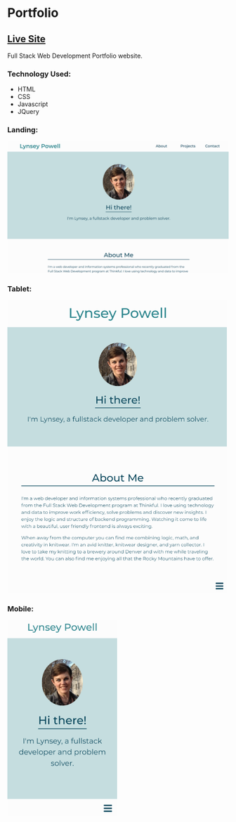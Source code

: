 # Portfolio

## [Live Site](https://gilliganl.github.io/portfolio/)

Full Stack Web Development Portfolio website. 

### Technology Used:

* HTML
* CSS
* Javascript
* JQuery

### Landing:
<img src='./images/portfolioLanding.png' />

### Tablet:
<img src='./images/portfolioTablet.png' width='500px' />

### Mobile:
<img src='./images/portfolioMobile.png' width='250px' />


